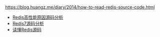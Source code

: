 
https://blog.huangz.me/diary/2014/how-to-read-redis-source-code.html

- [Redis高性能原因源码分析](https://heapdump.cn/article/3798624)
- [Redis7源码分析](https://github.com/CN-annotation-team/redis7.0-chinese-annotated)
- [读懂Redis源码](http://kaito-kidd.com/2021/09/23/read-redis-source-code/)